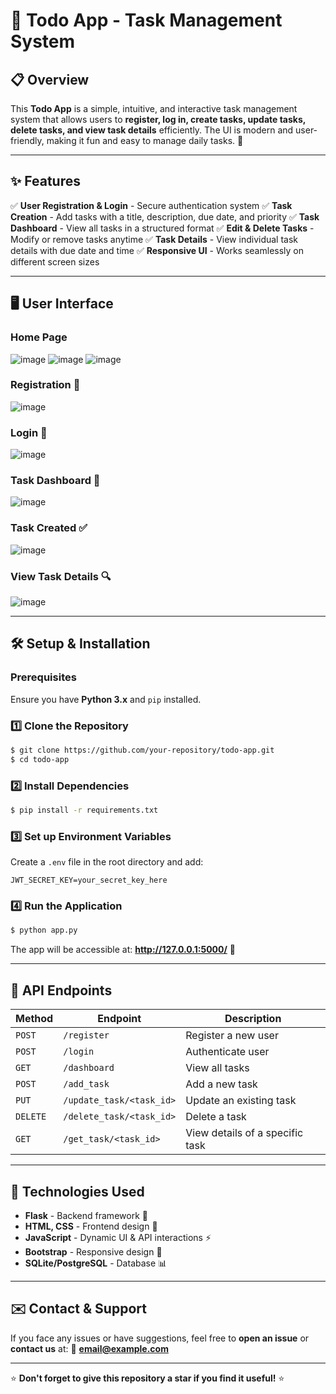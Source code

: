 # 📌 Todo App - Task Management System

## 📋 Overview
This **Todo App** is a simple, intuitive, and interactive task management system that allows users to **register, log in, create tasks, update tasks, delete tasks, and view task details** efficiently. The UI is modern and user-friendly, making it fun and easy to manage daily tasks. 🚀

---

## ✨ Features
✅ **User Registration & Login** - Secure authentication system
✅ **Task Creation** - Add tasks with a title, description, due date, and priority
✅ **Task Dashboard** - View all tasks in a structured format
✅ **Edit & Delete Tasks** - Modify or remove tasks anytime
✅ **Task Details** - View individual task details with due date and time
✅ **Responsive UI** - Works seamlessly on different screen sizes

---

## 🖥️ User Interface

### **Home Page**
![image](https://github.com/user-attachments/assets/84f775d0-127e-4954-a2a9-5b4708bd67dd)
![image](https://github.com/user-attachments/assets/0400ceab-5456-44d5-8305-09caccd747ee)
![image](https://github.com/user-attachments/assets/62470a76-86da-4756-b0dc-83f94f277194)

### **Registration** 📝
![image](https://github.com/user-attachments/assets/6a6bb4d1-6688-4868-bcc4-8a4a356ff47a)

### **Login** 🔐
![image](https://github.com/user-attachments/assets/2168186d-2efd-418a-b382-8d5785fedfc0)

### **Task Dashboard** 📌
![image](https://github.com/user-attachments/assets/2666a6c8-9937-4369-a701-e996139b2790)

### **Task Created** ✅
![image](https://github.com/user-attachments/assets/c84eff95-3e47-4d48-9e11-b9474f3a6f31)

### **View Task Details** 🔍
![image](https://github.com/user-attachments/assets/50494279-dee9-4e1f-85b5-2ba5811922d3)

---

## 🛠️ Setup & Installation

### **Prerequisites**
Ensure you have **Python 3.x** and `pip` installed.

### **1️⃣ Clone the Repository**
```bash
$ git clone https://github.com/your-repository/todo-app.git
$ cd todo-app
```

### **2️⃣ Install Dependencies**
```bash
$ pip install -r requirements.txt
```

### **3️⃣ Set up Environment Variables**
Create a `.env` file in the root directory and add:
```
JWT_SECRET_KEY=your_secret_key_here
```

### **4️⃣ Run the Application**
```bash
$ python app.py
```

The app will be accessible at: **http://127.0.0.1:5000/** 🎉

---

## 📡 API Endpoints
| Method | Endpoint | Description |
|--------|----------|--------------|
| `POST` | `/register` | Register a new user |
| `POST` | `/login` | Authenticate user |
| `GET` | `/dashboard` | View all tasks |
| `POST` | `/add_task` | Add a new task |
| `PUT` | `/update_task/<task_id>` | Update an existing task |
| `DELETE` | `/delete_task/<task_id>` | Delete a task |
| `GET` | `/get_task/<task_id>` | View details of a specific task |

---

## 📌 Technologies Used
- **Flask** - Backend framework 🐍
- **HTML, CSS** - Frontend design 🎨
- **JavaScript** - Dynamic UI & API interactions ⚡
- **Bootstrap** - Responsive design 📱
- **SQLite/PostgreSQL** - Database 📊

---

## ✉️ Contact & Support
If you face any issues or have suggestions, feel free to **open an issue** or **contact us** at:
📧 **email@example.com**

---

⭐ **Don't forget to give this repository a star if you find it useful!** ⭐
